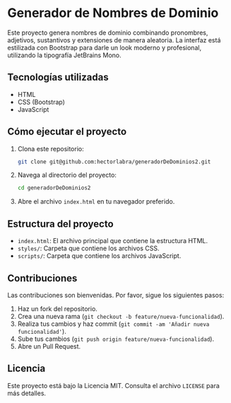 # Generador de Nombres de Dominio

Este proyecto genera nombres de dominio combinando pronombres, adjetivos, sustantivos y extensiones de manera aleatoria. La interfaz está estilizada con Bootstrap para darle un look moderno y profesional, utilizando la tipografía JetBrains Mono.

## Tecnologías utilizadas

- HTML
- CSS (Bootstrap)
- JavaScript

## Cómo ejecutar el proyecto

1. Clona este repositorio:

   ```sh
   git clone git@github.com:hectorlabra/generadorDeDominios2.git
   ```

2. Navega al directorio del proyecto:

   ```sh
   cd generadorDeDominios2
   ```

3. Abre el archivo `index.html` en tu navegador preferido.

## Estructura del proyecto

- `index.html`: El archivo principal que contiene la estructura HTML.
- `styles/`: Carpeta que contiene los archivos CSS.
- `scripts/`: Carpeta que contiene los archivos JavaScript.

## Contribuciones

Las contribuciones son bienvenidas. Por favor, sigue los siguientes pasos:

1. Haz un fork del repositorio.
2. Crea una nueva rama (`git checkout -b feature/nueva-funcionalidad`).
3. Realiza tus cambios y haz commit (`git commit -am 'Añadir nueva funcionalidad'`).
4. Sube tus cambios (`git push origin feature/nueva-funcionalidad`).
5. Abre un Pull Request.

## Licencia

Este proyecto está bajo la Licencia MIT. Consulta el archivo `LICENSE` para más detalles.
